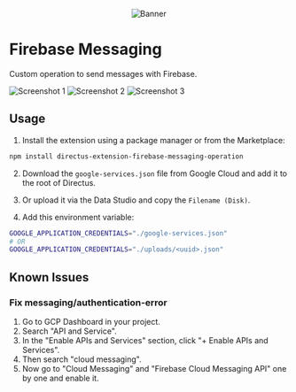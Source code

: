 <p align="center"><img alt="Banner" src="https://raw.githubusercontent.com/nerkarso/directus-extensions/master/.github/banner.png"></p>

# Firebase Messaging

Custom operation to send messages with Firebase.

![Screenshot 1](https://raw.githubusercontent.com/nerkarso/directus-extensions/master/operations/firebase-messaging/.screenshots/01.jpeg)
![Screenshot 2](https://raw.githubusercontent.com/nerkarso/directus-extensions/master/operations/firebase-messaging/.screenshots/02.jpeg)
![Screenshot 3](https://raw.githubusercontent.com/nerkarso/directus-extensions/master/operations/firebase-messaging/.screenshots/03.jpeg)

## Usage

1. Install the extension using a package manager or from the Marketplace:

```sh
npm install directus-extension-firebase-messaging-operation
```

2. Download the `google-services.json` file from Google Cloud and add it to the root of Directus.

3. Or upload it via the Data Studio and copy the `Filename (Disk)`.

4. Add this environment variable:

```sh
GOOGLE_APPLICATION_CREDENTIALS="./google-services.json"
# OR
GOOGLE_APPLICATION_CREDENTIALS="./uploads/<uuid>.json"
```

## Known Issues

### Fix messaging/authentication-error

1. Go to GCP Dashboard in your project.
2. Search "API and Service".
3. In the "Enable APIs and Services" section, click "+ Enable APIs and Services".
4. Then search "cloud messaging".
6. Now go to "Cloud Messaging" and "Firebase Cloud Messaging API" one by one and enable it.
